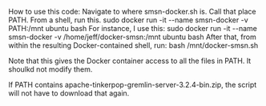 How to use this code:
  Navigate to where smsn-docker.sh is. Call that place PATH.
  From a shell, run this.
    sudo docker run -it --name smsn-docker -v PATH:/mnt ubuntu bash
    For instance, I use this:
      sudo docker run -it --name smsn-docker -v /home/jeff/docker-smsn:/mnt ubuntu bash
  After that, from within the resulting Docker-contained shell, run:
    bash /mnt/docker-smsn.sh

Note that this gives the Docker container access to all the files in PATH. It shoulkd not modify them.

If PATH contains apache-tinkerpop-gremlin-server-3.2.4-bin.zip, the script will not have to download that again.

